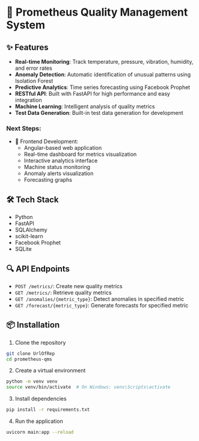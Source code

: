 # 🚀 Prometheus Quality Management System

## ✨ Features

- **Real-time Monitoring**: Track temperature, pressure, vibration, humidity, and error rates
- **Anomaly Detection**: Automatic identification of unusual patterns using Isolation Forest
- **Predictive Analytics**: Time series forecasting using Facebook Prophet
- **RESTful API**: Built with FastAPI for high performance and easy integration
- **Machine Learning**: Intelligent analysis of quality metrics
- **Test Data Generation**: Built-in test data generation for development

### Next Steps:
- 🎯 Frontend Development:
  - Angular-based web application
  - Real-time dashboard for metrics visualization
  - Interactive analytics interface
  - Machine status monitoring
  - Anomaly alerts visualization
  - Forecasting graphs

## 🛠 Tech Stack

- Python
- FastAPI
- SQLAlchemy
- scikit-learn
- Facebook Prophet
- SQLite

## 🔍 API Endpoints

- `POST /metrics/`: Create new quality metrics
- `GET /metrics/`: Retrieve quality metrics
- `GET /anomalies/{metric_type}`: Detect anomalies in specified metric
- `GET /forecast/{metric_type}`: Generate forecasts for specified metric

## 📦 Installation

1. Clone the repository
```bash
git clone UrlOfRep
cd prometheus-qms
```

2. Create a virtual environment
```bash
python -m venv venv
source venv/bin/activate  # On Windows: venv\Scripts\activate
```

3. Install dependencies
```bash
pip install -r requirements.txt
```

4. Run the application
```bash
uvicorn main:app --reload
```

